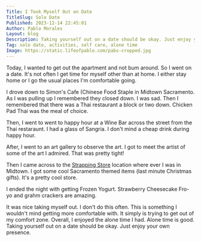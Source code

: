 ```yaml
---
Title: I Took Myself Out on Date
TitleSlug: Solo Date
Published: 2023-12-14 22:45:01
Author: Pablo Morales
Layout: blog
Description: Taking yourself out on a date should be okay. Just enjoy your own presence.
Tag: solo date, activities, self care, alone time
Image: https://static.lifeofpablo.com/pabs-cropped.jpg
---
```

<article>
  <div class="pa4 ph7-l georgia mw9-l center">
      <div class="f5 f3-ns lh-copy measure georgia" markdown="1">
Today, I wanted to get out the apartment and not bum around. So I went on a date. It's not often I get time for myself other than at home. I either stay home or I go the usual places I'm comfortable going. 

I drove down to Simon's Cafe (Chinese Food Staple in Midtown Sacramento. As I was pulling up I remembered they closed down. I was sad. Then I remembered that there was a Thai restaurant a block or two down. Chicken Pad Thai was the meal of choice. 

Then, I went to went to happy hour at a Wine Bar across the street from the Thai restaraunt. I had a glass of Sangria. I don't mind a cheap drink during happy hour. 

After, I went to an art gallery to observe the art. I got to meet the artist of some of the art I admired. That was pretty tight! 

Then I came across to the [Strapping Store](https://strappingstore.com/) location where ever I was in Midtown. I got some cool Sacramento themed items (last minute Christmas gifts). It's a pretty cool store. 

I ended the night with getting Frozen Yogurt. Strawberry Cheesecake Fro-yo and grahm crackers are amazing. 

It was nice taking myself out. I don't do this often. This is something I wouldn't mind getting more comfortable with. It simply is trying to get out of my comfort zone. Overall, I enjoyed the alone time I had. Alone time is good. Taking yourself out on a date should be okay. Just enjoy your own presence.

</div>
</article>
